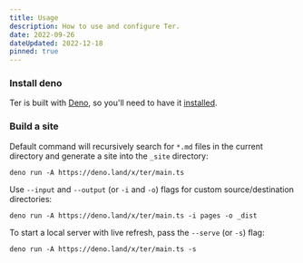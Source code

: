 ```yaml
---
title: Usage
description: How to use and configure Ter.
date: 2022-09-26
dateUpdated: 2022-12-18
pinned: true
---
```


### Install deno

Ter is built with [Deno](https://deno.land/), so you'll need to have it
[installed](https://deno.land/manual/getting_started/installation).

### Build a site

Default command will recursively search for `*.md` files in the current
directory and generate a site into the `_site` directory:

```
deno run -A https://deno.land/x/ter/main.ts
```

Use `--input` and `--output` (or `-i` and `-o`) flags for custom
source/destination directories:

```
deno run -A https://deno.land/x/ter/main.ts -i pages -o _dist
```

To start a local server with live refresh, pass the `--serve` (or `-s`) flag:

```
deno run -A https://deno.land/x/ter/main.ts -s
```
